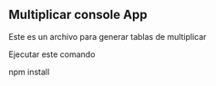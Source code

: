 
## Multiplicar console App

Este es un archivo para generar tablas de multiplicar 

Ejecutar este comando

npm install
